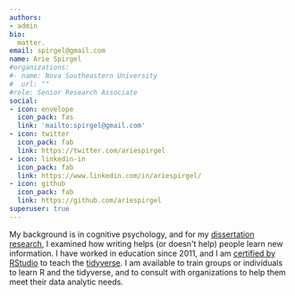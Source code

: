 ```yaml
---
authors:
- admin
bio: 
  matter.
email: spirgel@gmail.com
name: Arie Spirgel
#organizations:
#- name: Nova Southeastern University
#  url: ""
#role: Senior Research Associate
social:
- icon: envelope
  icon_pack: fas
  link: 'mailto:spirgel@gmail.com'
- icon: twitter
  icon_pack: fab
  link: https://twitter.com/ariespirgel
- icon: linkedin-in
  icon_pack: fab
  link: https://www.linkedin.com/in/ariespirgel/
- icon: github
  icon_pack: fab
  link: https://github.com/ariespirgel
superuser: true
---
```


My background is in cognitive psychology, and for my [dissertation research](https://link.springer.com/article/10.1007/s10648-014-9290-2), I examined how writing helps (or doesn't help) people learn new information. I have worked in  education since 2011, and I am [certified by RStudio](https://education.rstudio.com/trainers/) to teach the [tidyverse](https://www.tidyverse.org/). I am available to train groups or individuals to learn R and the tidyverse, and to consult with organizations to help them meet their data analytic needs.
